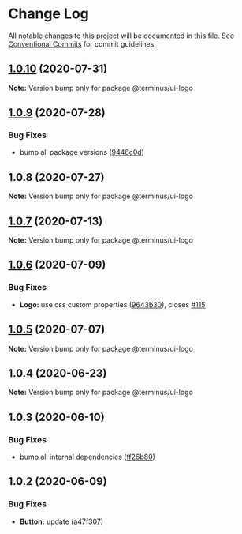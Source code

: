 # Change Log

All notable changes to this project will be documented in this file.
See [Conventional Commits](https://conventionalcommits.org) for commit guidelines.

## [1.0.10](https://github.com/GetTerminus/terminus-oss/compare/@terminus/ui-logo@1.0.9...@terminus/ui-logo@1.0.10) (2020-07-31)

**Note:** Version bump only for package @terminus/ui-logo





## [1.0.9](https://github.com/GetTerminus/terminus-oss/compare/@terminus/ui-logo@1.0.8...@terminus/ui-logo@1.0.9) (2020-07-28)


### Bug Fixes

* bump all package versions ([9446c0d](https://github.com/GetTerminus/terminus-oss/commit/9446c0d5cde3bd693cfba7cabbfd2db443a47b00))





## 1.0.8 (2020-07-27)

**Note:** Version bump only for package @terminus/ui-logo





## [1.0.7](https://github.com/GetTerminus/terminus-oss/compare/@terminus/ui-logo@1.0.6...@terminus/ui-logo@1.0.7) (2020-07-13)

**Note:** Version bump only for package @terminus/ui-logo





## [1.0.6](https://github.com/GetTerminus/terminus-oss/compare/@terminus/ui-logo@1.0.5...@terminus/ui-logo@1.0.6) (2020-07-09)


### Bug Fixes

* **Logo:** use css custom properties ([9643b30](https://github.com/GetTerminus/terminus-oss/commit/9643b301cdb1ef7dd1b392e533804bc616b663a0)), closes [#115](https://github.com/GetTerminus/terminus-oss/issues/115)





## [1.0.5](https://github.com/GetTerminus/terminus-oss/compare/@terminus/ui-logo@1.0.4...@terminus/ui-logo@1.0.5) (2020-07-07)

**Note:** Version bump only for package @terminus/ui-logo





## 1.0.4 (2020-06-23)

**Note:** Version bump only for package @terminus/ui-logo





## 1.0.3 (2020-06-10)


### Bug Fixes

* bump all internal dependencies ([ff26b80](https://github.com/GetTerminus/terminus-oss/commit/ff26b806bb599401f006996be5b567a378e68ef3))





## 1.0.2 (2020-06-09)


### Bug Fixes

* **Button:** update ([a47f307](https://github.com/GetTerminus/terminus-oss/commit/a47f30757b9216d6ee76788c117e76eacf5289e5))
